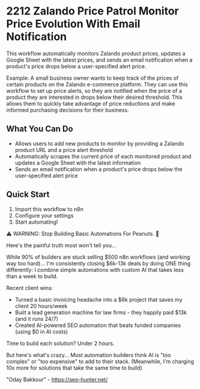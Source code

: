 # 2212 Zalando Price Patrol Monitor Price Evolution With Email Notification

This workflow automatically monitors Zalando product prices, updates a Google Sheet with the latest prices, and sends an email notification when a product's price drops below a user-specified alert price.

Example: A small business owner wants to keep track of the prices of certain products on the Zalando e-commerce platform. They can use this workflow to set up price alerts, so they are notified when the price of a product they are interested in drops below their desired threshold. This allows them to quickly take advantage of price reductions and make informed purchasing decisions for their business.

## What You Can Do
- Allows users to add new products to monitor by providing a Zalando product URL and a price alert threshold
- Automatically scrapes the current price of each monitored product and updates a Google Sheet with the latest information
- Sends an email notification when a product's price drops below the user-specified alert price

## Quick Start
1. Import this workflow to n8n
2. Configure your settings
3. Start automating!

⚠️ WARNING: Stop Building Basic Automations For Peanuts. 🚫

Here's the painful truth most won't tell you...

While 90% of builders are stuck selling $500 n8n workflows (and working way too hard)...
I'm consistently closing $6k-13k deals by doing ONE thing differently:
I combine simple automations with custom AI that takes less than a week to build.

Recent client wins:
* Turned a basic invoicing headache into a $6k project that saves my client 20 hours/week
* Built a lead generation machine for law firms - they happily paid $13k (and it runs 24/7)
* Created AI-powered SEO automation that beats funded companies (using $0 in AI costs)

Time to build each solution? Under 2 hours.

But here's what's crazy...
Most automation builders think AI is "too complex" or "too expensive" to add to their stack.
(Meanwhile, I'm charging 10x more for solutions that take the same time to build)

"Oday Bakkour" - https://seo-hunter.net/
